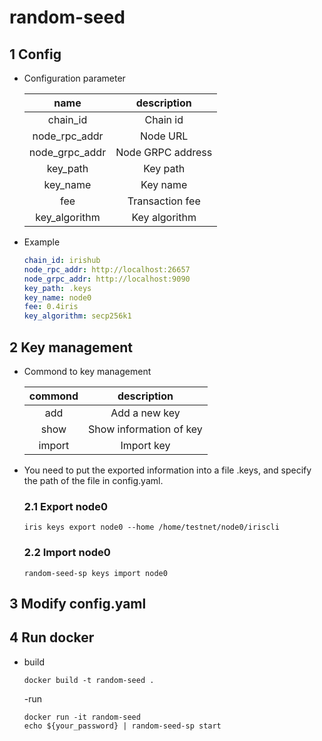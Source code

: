 # random-seed

## 1 Config

- Configuration parameter
  
    | name | description |
    | :---: | :---: |
    | chain_id | Chain id |
    | node_rpc_addr | Node URL |
    | node_grpc_addr | Node GRPC address |
    | key_path | Key path |
    | key_name | Key name |
    | fee | Transaction fee |
    | key_algorithm | Key algorithm |

- Example
    ```yaml
    chain_id: irishub
    node_rpc_addr: http://localhost:26657
    node_grpc_addr: http://localhost:9090
    key_path: .keys
    key_name: node0
    fee: 0.4iris
    key_algorithm: secp256k1
    ```

## 2 Key management

  - Commond to key management
    
    | commond | description |
    | :---: | :---: |
    | add | Add a new key |
    | show | Show information of key |
    | import | Import key |
      
- You need to put the exported information into a file .keys, and specify the path of the file in config.yaml.

  ### 2.1 Export node0

    ```shell
    iris keys export node0 --home /home/testnet/node0/iriscli
    ```

  ### 2.2 Import node0

    ```shell
    random-seed-sp keys import node0
    ```

## 3 Modify config.yaml

## 4 Run docker

- build
  
    ```shell
    docker build -t random-seed .
    ```
    
  -run

    ```shell
    docker run -it random-seed
    echo ${your_password} | random-seed-sp start
    ```
